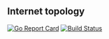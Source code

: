 ## Internet topology

[![Go Report
Card](https://goreportcard.com/badge/github.com/lucasdc6/internet-topology)](https://goreportcard.com/report/github.com/lucasdc6/internet-topology)
[![Build
Status](https://travis-ci.org/lucasdc6/internet-topology.svg?branch=master)](https://travis-ci.org/lucasdc6/internet-topology)
